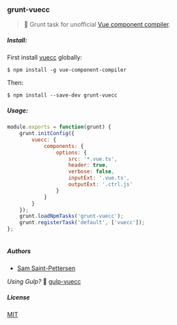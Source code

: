 ### grunt-vuecc
> :boar: Grunt task for unofficial [Vue component compiler](https://github.com/stpettersens/vue-component-compiler).

<!--
[![Build Status](https://travis-ci.org/stpettersens/gulp-codo.png?branch=master)](https://travis-ci.org/stpettersens/gulp-codo)
[![npm version](https://badge.fury.io/js/gulp-codo.svg)](http://npmjs.com/package/gulp-codo)
[![Dependency Status](https://david-dm.org/stpettersens/gulp-codo.png?theme=shields.io)](https://david-dm.org/stpettersens/gulp-codo) [![Development Dependency Status](https://david-dm.org/stpettersens/gulp-codo/dev-status.png?theme=shields.io)](https://david-dm.org/stpettersens/gulp-codo#info=devDependencies)
-->

##### Install:

First install [vuecc](https://github.com/stpettersens/vue-component-compiler) globally:

    $ npm install -g vue-component-compiler

Then:

    $ npm install --save-dev grunt-vuecc

##### Usage:
```js
module.exports = function(grunt) {
	grunt.initConfig({
		vuecc: {
			components: {
				options: {
					src: '*.vue.ts',
					header: true,
					verbose: false,
					inputExt: '.vue.ts',
					outputExt: '.ctrl.js'
				}
			}
		}
	});
	grunt.loadNpmTasks('grunt-vuecc');
	grunt.registerTask('default', ['vuecc']);
};
            
```

##### Authors

* [Sam Saint-Pettersen](https://github.com/stpettersens)

_Using Gulp?_ :tropical_drink: [gulp-vuecc](http://github.com/stpettersens/gulp-vuecc)

##### License

[MIT](https://opensource.org/licenses/MIT)
